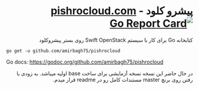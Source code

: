 <div dir='rtl'>

# پیشرو کلود - [pishrocloud.com](https://pishrocloud.com/) [![Go Report Card](https://goreportcard.com/badge/github.com/amirbagh75/pishrocloud)](https://goreportcard.com/report/github.com/amirbagh75/pishrocloud)
کتابخانه Go برای کار با سیستم Swift OpenStack روی بستر پیشروکلود

</div>

`go get -u github.com/amirbagh75/pishrocloud`

Go docs: https://godoc.org/github.com/amirbagh75/pishrocloud

<div dir='rtl'>
  
در حال حاضر این نسخه نسخه آزمایشی برای ساخت base اولیه میباشد. به زودی با رفتن روی برنچ master مستندات کامل رو در readme قرار میدم.

</div>

